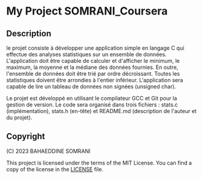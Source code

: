 # My Project SOMRANI_Coursera

## Description

le projet consiste à développer une application simple en langage C qui effectue des analyses statistiques sur un ensemble de données. L'application doit être capable de calculer et d'afficher le minimum, le maximum, la moyenne et la médiane des données fournies. En outre, l'ensemble de données doit être trié par ordre décroissant. Toutes les statistiques doivent être arrondies à l'entier inférieur. L'application sera capable de lire un tableau de données non signées (unsigned char).

Le projet est développé en utilisant le compilateur GCC et Git pour la gestion de version. Le code sera organisé dans trois fichiers : stats.c (implémentation), stats.h (en-tête) et README.md (description de l'auteur et du projet).

## Copyright

(C) 2023 BAHAEDDINE SOMRANI

This project is licensed under the terms of the MIT License. You can find a copy of the license in the [LICENSE](LICENSE) file.


